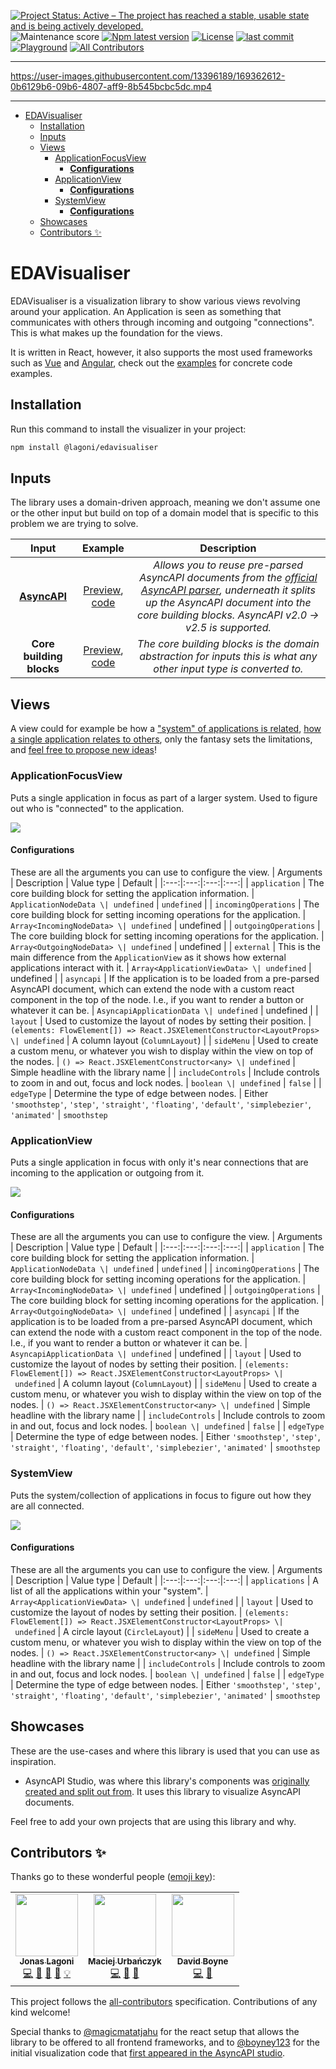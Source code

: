 [![Project Status: Active – The project has reached a stable, usable state and is being actively developed.](https://www.repostatus.org/badges/latest/active.svg)](https://www.repostatus.org/#active)
![Maintenance score](https://img.shields.io/npms-io/maintenance-score/@asyncapi/modelina)
[![Npm latest version](https://img.shields.io/npm/v/@lagoni/edavisualiser)](https://www.npmjs.com/package/@lagoni/edavisualiser)
[![License](https://img.shields.io/github/license/jonaslagoni/EDAVisualiser)](https://github.com/asyncapi/modelina/blob/master/LICENSE)
[![last commit](https://img.shields.io/github/last-commit/jonaslagoni/EDAVisualiser)](https://github.com/asyncapi/modelina/commits/master)
[![Playground](https://img.shields.io/website?label=playground&url=https%3A%2F%2Fjonaslagoni.github.io%2FEDAVisualiser)](https://jonaslagoni.github.io/EDAVisualiser) <!-- ALL-CONTRIBUTORS-BADGE:START - Do not remove or modify this section -->
[![All Contributors](https://img.shields.io/badge/all_contributors-3-orange.svg?style=flat-square)](#contributors-)
<!-- ALL-CONTRIBUTORS-BADGE:END -->

---

https://user-images.githubusercontent.com/13396189/169362612-0b6129b6-09b6-4807-aff9-8b545bcbc5dc.mp4

---

<!-- toc is generated with GitHub Actions do not remove toc markers -->

<!-- toc -->

- [EDAVisualiser](#edavisualiser)
  * [Installation](#installation)
  * [Inputs](#inputs)
  * [Views](#views)
    + [ApplicationFocusView](#applicationfocusview)
      - [**Configurations**](#configurations)
    + [ApplicationView](#applicationview)
      - [**Configurations**](#configurations-1)
    + [SystemView](#systemview)
      - [**Configurations**](#configurations-2)
  * [Showcases](#showcases)
  * [Contributors ✨](#contributors-%E2%9C%A8)

<!-- tocstop -->

# EDAVisualiser
EDAVisualiser is a visualization library to show various views revolving around your application. An Application is seen as something that communicates with others through incoming and outgoing "connections". This is what makes up the foundation for the views.  

It is written in React, however, it also supports the most used frameworks such as [Vue](./examples/vue/) and [Angular](./examples/angular/), check out the [examples](./examples/) for concrete code examples.

## Installation

Run this command to install the visualizer in your project:

```bash
npm install @lagoni/edavisualiser
```

## Inputs
The library uses a domain-driven approach, meaning we don't assume one or the other input but build on top of a domain model that is specific to this problem we are trying to solve.

| Input | Example | Description|
|:---:|:---:|:---:|
| [**AsyncAPI**](https://www.asyncapi.com/) | <a href="https://jonaslagoni.github.io/EDAVisualiser/asyncapi">Preview</a>, <a href="https://github.com/jonaslagoni/EDAVisualiser/blob/main/examples/simple-react/src/SimpleAsyncapi.tsx">code</a> | *Allows you to reuse pre-parsed AsyncAPI documents from the [official AsyncAPI parser](github.com/asyncapi/parser-js), underneath it splits up the AsyncAPI document into the core building blocks. AsyncAPI v2.0 -> v2.5 is supported.* |
| **Core building blocks** | <a href="https://jonaslagoni.github.io/EDAVisualiser/">Preview</a>, <a href="https://github.com/jonaslagoni/EDAVisualiser/blob/main/examples/simple-react/src/SimpleApp.tsx">code</a> | *The core building blocks is the domain abstraction for inputs this is what any other input type is converted to.* |


## Views

A view could for example be how a ["system" of applications is related](https://jonaslagoni.github.io/EDAVisualiser/social-media), [how a single application relates to others](https://jonaslagoni.github.io/EDAVisualiser/social-media/application/notification_service), only the fantasy sets the limitations, and [feel free to propose new ideas](https://github.com/jonaslagoni/EDAVisualiser/issues/new)!

### ApplicationFocusView
Puts a single application in focus as part of a larger system. Used to figure out who is "connected" to the application.

<a href="https://jonaslagoni.github.io/EDAVisualiser/social-media/application/notification_service"><img src="./docs/img/applicationFocusView.png" /></a>

#### **Configurations**

These are all the arguments you can use to configure the view.
| Arguments | Description | Value type | Default | 
|:---:|:---:|:---:|:---:|
| `application` | The core building block for setting the application information. | `ApplicationNodeData \| undefined` | `undefined` |
| `incomingOperations` | The core building block for setting incoming operations for the application. | `Array<IncomingNodeData> \| undefined` | undefined |
| `outgoingOperations` | The core building block for setting incoming operations for the application. | `Array<OutgoingNodeData> \| undefined` | undefined |
| `external` | This is the main difference from the `ApplicationView` as it shows how external applications interact with it. | `Array<ApplicationViewData> \| undefined` | undefined |
| `asyncapi` | If the application is to be loaded from a pre-parsed AsyncAPI document, which can extend the node with a custom react component in the top of the node. I.e., if you want to render a button or whatever it can be. | `AsyncapiApplicationData \| undefined` | undefined |
| `layout` | Used to customize the layout of nodes by setting their position. | `(elements: FlowElement[]) => React.JSXElementConstructor<LayoutProps> \| undefined` | A column layout (`ColumnLayout`) |
| `sideMenu` | Used to create a custom menu, or whatever you wish to display within the view on top of the nodes. | `() => React.JSXElementConstructor<any> \| undefined` | Simple headline with the library name |
| `includeControls` | Include controls to zoom in and out, focus and lock nodes. | `boolean \| undefined` | `false` |
| `edgeType` | Determine the type of edge between nodes. | Either `'smoothstep'`, `'step'`, `'straight'`, `'floating'`, `'default'`, `'simplebezier'`, `'animated'` | `smoothstep` 


### ApplicationView
Puts a single application in focus with only it's near connections that are incoming to the application or outgoing from it.

<a href="https://jonaslagoni.github.io/EDAVisualiser/"><img src="./docs/img/applicationView.png" /></a>

#### **Configurations**

These are all the arguments you can use to configure the view.
| Arguments | Description | Value type | Default | 
|:---:|:---:|:---:|:---:|
| `application` | The core building block for setting the application information. | `ApplicationNodeData \| undefined` | `undefined` |
| `incomingOperations` | The core building block for setting incoming operations for the application. | `Array<IncomingNodeData> \| undefined` | undefined |
| `outgoingOperations` | The core building block for setting incoming operations for the application. | `Array<OutgoingNodeData> \| undefined` | undefined |
| `asyncapi` | If the application is to be loaded from a pre-parsed AsyncAPI document, which can extend the node with a custom react component in the top of the node. I.e., if you want to render a button or whatever it can be. | `AsyncapiApplicationData \| undefined` | undefined |
| `layout` | Used to customize the layout of nodes by setting their position. | `(elements: FlowElement[]) => React.JSXElementConstructor<LayoutProps> \| undefined` | A column layout (`ColumnLayout`) |
| `sideMenu` | Used to create a custom menu, or whatever you wish to display within the view on top of the nodes. | `() => React.JSXElementConstructor<any> \| undefined` | Simple headline with the library name |
| `includeControls` | Include controls to zoom in and out, focus and lock nodes. | `boolean \| undefined` | `false` |
| `edgeType` | Determine the type of edge between nodes. | Either `'smoothstep'`, `'step'`, `'straight'`, `'floating'`, `'default'`, `'simplebezier'`, `'animated'` | `smoothstep` 

### SystemView
Puts the system/collection of applications in focus to figure out how they are all connected.

<a href="https://jonaslagoni.github.io/EDAVisualiser/social-media"><img src="./docs/img/systemView.png" /></a>

#### **Configurations**

These are all the arguments you can use to configure the view.
| Arguments | Description | Value type | Default | 
|:---:|:---:|:---:|:---:|
| `applications` | A list of all the applications within your "system". | `Array<ApplicationViewData> \| undefined` | `undefined` |
| `layout` | Used to customize the layout of nodes by setting their position. | `(elements: FlowElement[]) => React.JSXElementConstructor<LayoutProps> \| undefined` | A circle layout (`CircleLayout`) |
| `sideMenu` | Used to create a custom menu, or whatever you wish to display within the view on top of the nodes. | `() => React.JSXElementConstructor<any> \| undefined` | Simple headline with the library name |
| `includeControls` | Include controls to zoom in and out, focus and lock nodes. | `boolean \| undefined` | `false` |
| `edgeType` | Determine the type of edge between nodes. | Either `'smoothstep'`, `'step'`, `'straight'`, `'floating'`, `'default'`, `'simplebezier'`, `'animated'` | `smoothstep` 

## Showcases
These are the use-cases and where this library is used that you can use as inspiration.

- AsyncAPI Studio, was where this library's components was [originally created and split out from](https://github.com/asyncapi/studio/pull/342). It uses this library to visualize AsyncAPI documents. 

Feel free to add your own projects that are using this library and why.

## Contributors ✨
Thanks go to these wonderful people ([emoji key](https://allcontributors.org/docs/en/emoji-key)):

<!-- ALL-CONTRIBUTORS-LIST:START - Do not remove or modify this section -->
<!-- prettier-ignore-start -->
<!-- markdownlint-disable -->
<table>
  <tr>
    <td align="center"><a href="https://github.com/jonaslagoni"><img src="https://avatars.githubusercontent.com/u/13396189?v=4?s=100" width="100px;" alt=""/><br /><sub><b>Jonas Lagoni</b></sub></a><br /><a href="https://github.com/jonaslagoni/EDAVisualiser/commits?author=jonaslagoni" title="Code">💻</a> <a href="#ideas-jonaslagoni" title="Ideas, Planning, & Feedback">🤔</a> <a href="#maintenance-jonaslagoni" title="Maintenance">🚧</a> <a href="https://github.com/jonaslagoni/EDAVisualiser/commits?author=jonaslagoni" title="Documentation">📖</a> <a href="#example-jonaslagoni" title="Examples">💡</a></td>
    <td align="center"><a href="https://github.com/magicmatatjahu"><img src="https://avatars.githubusercontent.com/u/20404945?v=4?s=100" width="100px;" alt=""/><br /><sub><b>Maciej Urbańczyk</b></sub></a><br /><a href="https://github.com/jonaslagoni/EDAVisualiser/commits?author=magicmatatjahu" title="Code">💻</a> <a href="#ideas-magicmatatjahu" title="Ideas, Planning, & Feedback">🤔</a> <a href="#maintenance-magicmatatjahu" title="Maintenance">🚧</a></td>
    <td align="center"><a href="https://boyney.io/"><img src="https://avatars.githubusercontent.com/u/3268013?v=4?s=100" width="100px;" alt=""/><br /><sub><b>David Boyne</b></sub></a><br /><a href="https://github.com/jonaslagoni/EDAVisualiser/commits?author=boyney123" title="Code">💻</a> <a href="#ideas-boyney123" title="Ideas, Planning, & Feedback">🤔</a></td>
  </tr>
</table>

<!-- markdownlint-restore -->
<!-- prettier-ignore-end -->

<!-- ALL-CONTRIBUTORS-LIST:END -->

This project follows the [all-contributors](https://github.com/all-contributors/all-contributors) specification. Contributions of any kind welcome!

Special thanks to [@magicmatatjahu](https://github.com/magicmatatjahu) for the react setup that allows the library to be offered to all frontend frameworks, and to [@boyney123](https://github.com/boyney123) for the initial visualization code that [first appeared in the AsyncAPI studio](https://github.com/asyncapi/studio/issues/261).